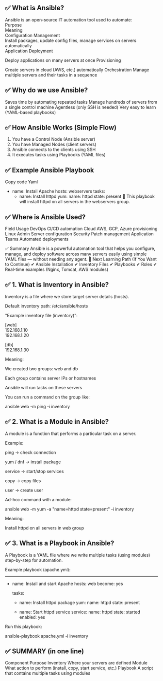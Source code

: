 ## ✅ What is Ansible?

Ansible is an open-source IT automation tool used to automate:
</br>
Purpose
</br>
Meaning
</br>
Configuration Management
</br>
Install packages, update config files, manage services on servers automatically
</br>
Application Deployment
</br>

Deploy applications on many servers at once
Provisioning

Create servers in cloud (AWS, etc.) automatically
Orchestration
Manage multiple servers and their tasks in a sequence

## ✅ Why do we use Ansible?
Saves time by automating repeated tasks
Manage hundreds of servers from a single control machine
Agentless (only SSH is needed)
Very easy to learn (YAML-based playbooks)

## ✅ How Ansible Works (Simple Flow)
1. You have a Control Node (Ansible server)
2. You have Managed Nodes (client servers)
3. Ansible connects to the clients using SSH
4. It executes tasks using Playbooks (YAML files)

## ✅ Example Ansible Playbook
Copy code
Yaml
- name: Install Apache
  hosts: webservers
  tasks:
    - name: Install httpd
      yum:
        name: httpd
        state: present
📌 This playbook will install httpd on all servers in the webservers group.

## ✅ Where is Ansible Used?
Field
Usage
DevOps
CI/CD automation
Cloud
AWS, GCP, Azure provisioning
Linux Admin
Server configuration
Security
Patch management
Application Teams
Automated deployments

✅ Summary
Ansible is a powerful automation tool that helps you configure, manage, and deploy software across many servers easily using simple YAML files — without needing any agent.
📌 Next Learning Path (If You Want to Continue)
✔ Ansible Installation
✔ Inventory Files
✔ Playbooks
✔ Roles
✔ Real-time examples (Nginx, Tomcat, AWS modules)


## ✅ 1. What is Inventory in Ansible?

Inventory is a file where we store target server details (hosts).

Default inventory path: /etc/ansible/hosts

"Example inventory file (inventory)":

[web]
</br>
192.168.1.10
</br>
192.168.1.20

[db]
</br>
192.168.1.30


Meaning:

We created two groups: web and db

Each group contains server IPs or hostnames

Ansible will run tasks on these servers

You can run a command on the group like:

ansible web -m ping -i inventory

## ✅ 2. What is a Module in Ansible?

A module is a function that performs a particular task on a server.

Example:

ping → check connection

yum / dnf → install package

service → start/stop services

copy → copy files

user → create user

Ad-hoc command with a module:

ansible web -m yum -a "name=httpd state=present" -i inventory


Meaning:

Install httpd on all servers in web group

## ✅ 3. What is a Playbook in Ansible?

A Playbook is a YAML file where we write multiple tasks (using modules) step-by-step for automation.

Example playbook (apache.yml):

---
- name: Install and start Apache
  hosts: web
  become: yes

  tasks:
  - name: Install httpd package
    yum:
    name: httpd
    state: present

  - name: Start httpd service
    service:
    name: httpd
    state: started
    enabled: yes


Run this playbook:

ansible-playbook apache.yml -i inventory

## ✅ SUMMARY (in one line)
Component	Purpose
Inventory	Where your servers are defined
Module	What action to perform (install, copy, start service, etc.)
Playbook	A script that contains multiple tasks using modules
